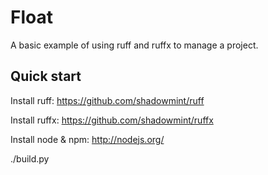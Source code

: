 # Float

A basic example of using ruff and ruffx to manage a project.

## Quick start

Install ruff: https://github.com/shadowmint/ruff

Install ruffx: https://github.com/shadowmint/ruffx

Install node & npm: http://nodejs.org/

./build.py
